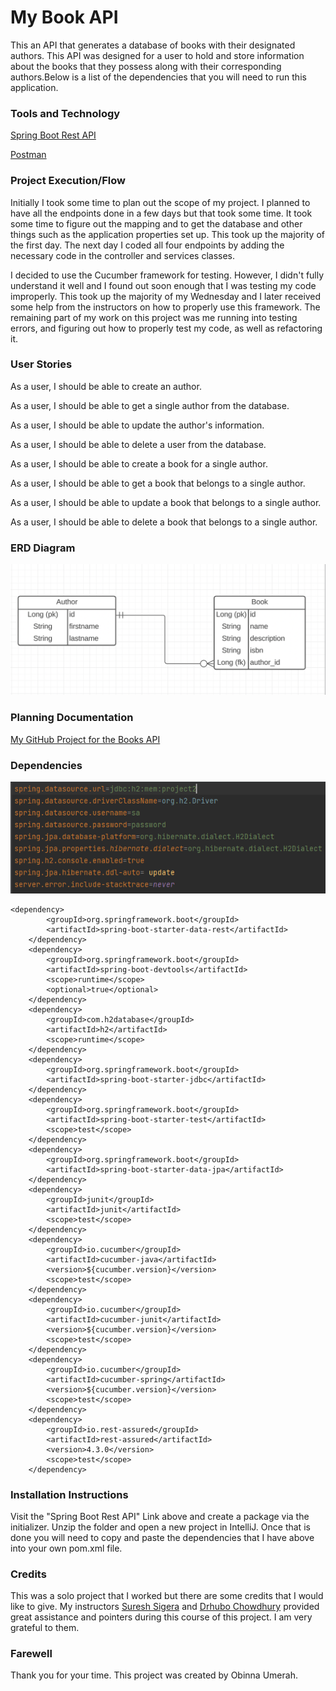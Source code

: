 # My Book API
This an API that generates a database of books with their designated authors. This 
API was designed for a user to hold and store information about the books that
they possess along with their corresponding authors.Below is a list of the dependencies 
that you will need to run this application.

### Tools and Technology
[Spring Boot Rest API](https://start.spring.io/)

[Postman](https://www.postman.com/downloads/)


### Project Execution/Flow
Initially I took some time to plan out the scope of my project. I planned to have all the endpoints done in a few days
but that took some time. It took some time to figure out the mapping and to get the database and other things such
as the application properties set up. This took up the majority of the first day. The next day I coded all four
endpoints by adding the necessary code in the controller and services classes.

I decided to use the Cucumber framework for testing. However, I didn't fully understand it well and I found out soon
enough that I was testing my code improperly. This took up the majority of my Wednesday and I later received some
help from the instructors on how to properly use this framework. The remaining part of my work on this project was me
running into testing errors, and figuring out how to properly test my code, as well as refactoring it.


### User Stories
As a user, I should be able to create an author.

As a user, I should be able to get a single author from the database.

As a user, I should be able to update the author's information.

As a user, I should be able to delete a user from the database.

As a user, I should be able to create a book for a single author.

As a user, I should be able to get a book that belongs to a single author.

As a user, I should be able to update a book that belongs to a single author.

As a user, I should be able to delete a book that belongs to a single author.


### ERD Diagram
![ERD Digaram](ERD.png)


### Planning Documentation
[My GitHub Project for the Books API](https://github.com/users/ObinnaUmerah/projects/5/views/1)

### Dependencies
![H2 Database](H2Database.png)

    <dependency>
			<groupId>org.springframework.boot</groupId>
			<artifactId>spring-boot-starter-data-rest</artifactId>
		</dependency>
		<dependency>
			<groupId>org.springframework.boot</groupId>
			<artifactId>spring-boot-devtools</artifactId>
			<scope>runtime</scope>
			<optional>true</optional>
		</dependency>
		<dependency>
			<groupId>com.h2database</groupId>
			<artifactId>h2</artifactId>
			<scope>runtime</scope>
		</dependency>
		<dependency>
			<groupId>org.springframework.boot</groupId>
			<artifactId>spring-boot-starter-jdbc</artifactId>
		</dependency>
		<dependency>
			<groupId>org.springframework.boot</groupId>
			<artifactId>spring-boot-starter-test</artifactId>
			<scope>test</scope>
		</dependency>
		<dependency>
			<groupId>org.springframework.boot</groupId>
			<artifactId>spring-boot-starter-data-jpa</artifactId>
		</dependency>
		<dependency>
			<groupId>junit</groupId>
			<artifactId>junit</artifactId>
			<scope>test</scope>
		</dependency>
		<dependency>
			<groupId>io.cucumber</groupId>
			<artifactId>cucumber-java</artifactId>
			<version>${cucumber.version}</version>
			<scope>test</scope>
		</dependency>
		<dependency>
			<groupId>io.cucumber</groupId>
			<artifactId>cucumber-junit</artifactId>
			<version>${cucumber.version}</version>
			<scope>test</scope>
		</dependency>
		<dependency>
			<groupId>io.cucumber</groupId>
			<artifactId>cucumber-spring</artifactId>
			<version>${cucumber.version}</version>
			<scope>test</scope>
		</dependency>
		<dependency>
			<groupId>io.rest-assured</groupId>
			<artifactId>rest-assured</artifactId>
			<version>4.3.0</version>
			<scope>test</scope>
		</dependency>

### Installation Instructions
Visit the "Spring Boot Rest API" Link above and create a package via the initializer. Unzip the folder and open
a new project in IntelliJ. Once that is done you will need to copy and paste the dependencies that I have above into 
your own pom.xml file.

### Credits
This was a solo project that I worked but there are some credits that I would like to give. My instructors
[Suresh Sigera](https://github.com/sureshmelvinsigera) and [Drhubo Chowdhury](https://www.linkedin.com/in/dhrubo-hasan/)
provided great assistance and pointers during this course of this project. I am very grateful to them.

### Farewell
Thank you for your time. This project was created by Obinna Umerah.
